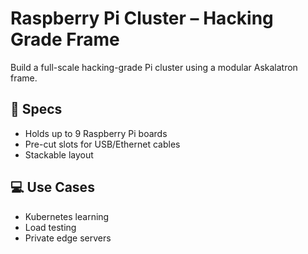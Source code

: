 # Raspberry Pi Cluster – Hacking Grade Frame

Build a full-scale hacking-grade Pi cluster using a modular Askalatron frame.

## 🧪 Specs

- Holds up to 9 Raspberry Pi boards
- Pre-cut slots for USB/Ethernet cables
- Stackable layout

## 💻 Use Cases

- Kubernetes learning
- Load testing
- Private edge servers
